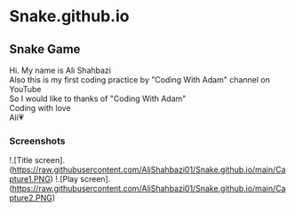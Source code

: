 # Snake.github.io
## Snake Game
Hi. My name is Ali Shahbazi</br>
Also this is my first coding practice by "Coding With Adam" channel on YouTube</br>
So I would like to thanks of "Coding With Adam"</br>
Coding with love</br>
Ali💗
### Screenshots
!.[Title screen].(https://raw.githubusercontent.com/AliShahbazi01/Snake.github.io/main/Capture1.PNG)
!.[Play screen].(https://raw.githubusercontent.com/AliShahbazi01/Snake.github.io/main/Capture2.PNG)

